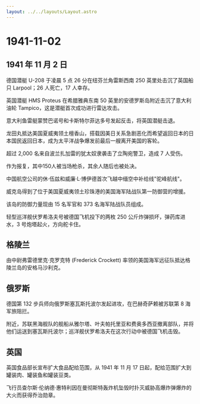 ```yaml
---
layout: ../../layouts/Layout.astro
---
```


# 1941-11-02

## 1941 年 11 月 2 日

德国潜艇 U-208 于凌晨 5 点 26 分在纽芬兰角雷斯西南 250
英里处击沉了英国船只 Larpool；26 人死亡，17 人幸存。

英国潜艇 HMS Proteus 在希腊雅典东南 50
英里的安德罗斯岛附近击沉了意大利油轮
Tampico，这是潜艇首次成功进行雷达攻击。

意大利鱼雷艇蒙赞巴诺号和卡斯特尔菲达多号发起反击，将英国潜艇击退。

龙田丸抵达美国夏威夷领土檀香山，搭载因美日关系急剧恶化而希望返回日本的日本国民返回日本，成为太平洋战争爆发前最后一艘离开美国的客轮。

超过 2,000 名来自波兰扎加雷的犹太奴隶袭击了立陶宛警卫，造成 7 人受伤。

作为报复，其中150人被当场枪杀，其余人随后也被处决。

中国航空公司的休·伍兹和威廉·L·博伊德首次飞越中缅空中补给线"驼峰航线"。

威克岛得到了位于美国夏威夷领土珍珠港的美国海军陆战队第一防御营的增援。

该岛的防御力量现由 15 名军官和 373 名海军陆战队员组成。

轻型巡洋舰伏罗希洛夫号被德国飞机投下的两枚 250
公斤炸弹损坏，弹药库进水，3 号炮塔起火，方向舵卡住。

## 格陵兰

由中尉弗雷德里克·克罗克特 (Frederick Crockett)
率领的美国海军远征队抵达格陵兰岛的安格马沙利克。

## 俄罗斯

德国第 132 步兵师向俄罗斯塞瓦斯托波尔发起进攻，在巴赫奇萨赖被苏联第 8
海军旅阻拦。

附近，苏联黑海舰队的舰船从雅尔塔、叶夫帕托里亚和费奥多西亚撤离部队，并将他们运送到塞瓦斯托波尔；巡洋舰伏罗希洛夫在这次行动中被德国飞机击毁。

## 英国

英国食品部长宣布扩大食品配给范围，从 1941 年 11 月 17
日起，配给范围扩大到罐装肉、罐装鱼和罐装豆类。

飞行员查尔斯·伦纳德·惠特利因在曼彻斯特轰炸机坠毁时扑灭威胁高爆炸弹爆炸的大火而获得乔治勋章。